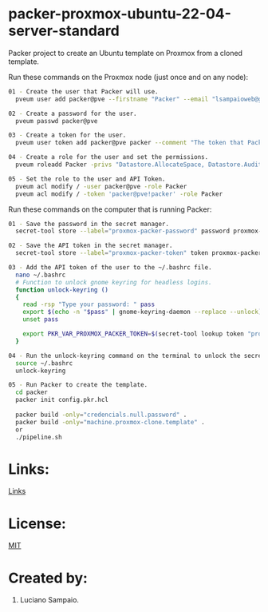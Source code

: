 # packer-proxmox-ubuntu-22-04-server-standard
Packer project to create an Ubuntu template on Proxmox from a cloned template.

Run these commands on the Proxmox node (just once and on any node):
```bash
01 - Create the user that Packer will use.
  pveum user add packer@pve --firstname "Packer" --email "lsampaioweb@gmail.com" --comment "The user that Packer will use."

02 - Create a password for the user.
  pveum passwd packer@pve

03 - Create a token for the user.
  pveum user token add packer@pve packer --comment "The token that Packer will use."

04 - Create a role for the user and set the permissions.
  pveum roleadd Packer -privs "Datastore.AllocateSpace, Datastore.Audit, Sys.Modify, VM.Allocate, VM.Audit, VM.Clone, VM.Config.CDROM, VM.Config.CPU, VM.Config.Cloudinit, VM.Config.Disk, VM.Config.HWType, VM.Config.Memory, VM.Config.Network, VM.Config.Options, VM.Console, VM.Monitor, VM.PowerMgmt"

05 - Set the role to the user and API Token.
  pveum acl modify / -user packer@pve -role Packer
  pveum acl modify / -token 'packer@pve!packer' -role Packer
```

Run these commands on the computer that is running Packer:

```bash
01 - Save the password in the secret manager.
  secret-tool store --label="proxmox-packer-password" password proxmox-packer-password

02 - Save the API token in the secret manager.
  secret-tool store --label="proxmox-packer-token" token proxmox-packer-token

03 - Add the API token of the user to the ~/.bashrc file.
  nano ~/.bashrc
  # Function to unlock gnome keyring for headless logins.
  function unlock-keyring ()
  {
    read -rsp "Type your password: " pass
    export $(echo -n "$pass" | gnome-keyring-daemon --replace --unlock)
    unset pass

    export PKR_VAR_PROXMOX_PACKER_TOKEN=$(secret-tool lookup token "proxmox-packer-token")
  }

04 - Run the unlock-keyring command on the terminal to unlock the secret - manager.
  source ~/.bashrc
  unlock-keyring

05 - Run Packer to create the template.
  cd packer
  packer init config.pkr.hcl
  
  packer build -only="credencials.null.password" .
  packer build -only="machine.proxmox-clone.template" .
  or 
  ./pipeline.sh
```

# Links:

[Links](links.md "Links")

# License:

[MIT](LICENSE "MIT License")

# Created by: 

1. Luciano Sampaio.
